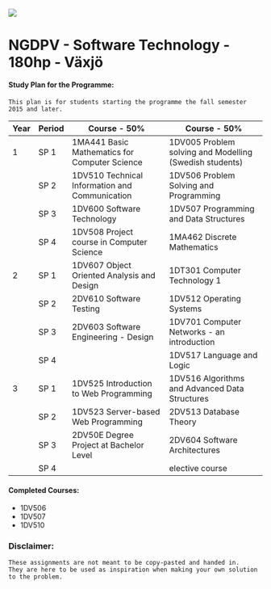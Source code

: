 ##### ![](https://mymoodle.lnu.se/pluginfile.php/1/theme_essential/logo/1573077602/lnu-logo.png)
# NGDPV - Software Technology - 180hp - Växjö

#### Study Plan for the Programme:
```
This plan is for students starting the programme the fall semester 2015 and later.
```

| Year | Period | Course - 50% | Course - 50% |
|---|---|---|---|
| 1 | SP 1 | 1MA441 Basic Mathematics for Computer Science | 1DV005 Problem solving and Modelling (Swedish students) |
|  | SP 2 | 1DV510 Technical Information and Communication | 1DV506 Problem Solving and Programming |
|  | SP 3 | 1DV600 Software Technology | 1DV507 Programming and Data Structures |
|  | SP 4 | 1DV508 Project course in Computer Science | 1MA462 Discrete Mathematics |
| 2 | SP 1 | 1DV607 Object Oriented Analysis and Design | 1DT301  Computer Technology 1 |
|  | SP 2 | 2DV610 Software Testing | 1DV512 Operating Systems |
|  | SP 3 | 2DV603 Software Engineering - Design | 1DV701 Computer Networks - an introduction |
|  | SP 4 |  | 1DV517 Language and Logic |
| 3 | SP 1 | 1DV525 Introduction to Web Programming | 1DV516 Algorithms and Advanced Data Structures |
|  | SP 2 | 1DV523 Server-based Web Programming | 2DV513 Database Theory |
|  | SP 3 | 2DV50E Degree Project at Bachelor Level | 2DV604 Software Architectures |
|  | SP 4 |  | elective course |

#### Completed Courses:
* 1DV506
* 1DV507
* 1DV510

### Disclaimer:
```
These assignments are not meant to be copy-pasted and handed in. 
They are here to be used as inspiration when making your own solution to the problem.
```
